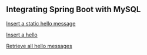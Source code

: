 ## Integrating Spring Boot with MySQL

[Insert a static hello message](cs5200-spring18-jayanthgangadhar.us-east-2.elasticbeanstalk.com/api/hello/insert)

[Insert a hello](cs5200-spring18-jayanthgangadhar.us-east-2.elasticbeanstalk.com/api/hello/insert/hello)

[Retrieve all hello messages](cs5200-spring18-jayanthgangadhar.us-east-2.elasticbeanstalk.com/api/hello/select/all)
